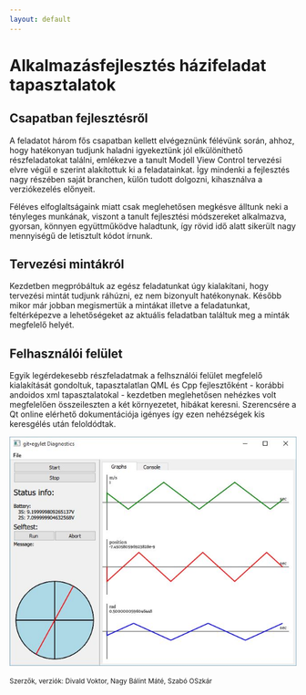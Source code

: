 ```yaml
---
layout: default
---
```


# Alkalmazásfejlesztés házifeladat tapasztalatok

## Csapatban fejlesztésről

A feladatot három fős csapatban kellett elvégeznünk félévünk során, ahhoz, hogy hatékonyan tudjunk haladni igyekeztünk jól elkülöníthető 
részfeladatokat találni, emlékezve a tanult Modell View Control tervezési elvre végül e szerint alakítottuk ki a feladatainkat. 
Így mindenki a fejlesztés nagy részében saját branchen, külön tudott dolgozni, kihasználva a verziókezelés előnyeit. 

Féléves elfoglaltságaink miatt csak meglehetősen megkésve álltunk neki a tényleges munkának, viszont a tanult fejlesztési módszereket alkalmazva, 
gyorsan, könnyen együttműködve haladtunk, így rövid idő alatt sikerült nagy mennyiségű de letisztult kódot írnunk. 


## Tervezési mintákról

Kezdetben megpróbáltuk az egész feladatunkat úgy kialakítani, hogy tervezési mintát tudjunk ráhúzni, ez nem bizonyult hatékonynak. 
Később mikor már jobban megismertük a mintákat illetve a feladatunkat, feltérképezve a lehetőségeket az aktuális feladatban találtuk meg 
a minták megfelelő helyét.


## Felhasználói felület

Egyik legérdekesebb részfeladatmak a felhsználói felület megfelelő kialakítását gondoltuk, tapasztalatlan QML és Cpp fejlesztőként - korábbi andoidos xml tapasztalatokal - 
kezdetben meglehetősen nehézkes volt megfelelően összeileszten a két környezetet, hibákat keresni. Szerencsére a Qt online elérhető dokumentációja igényes
így ezen nehézségek kis keresgélés után feloldódtak. 


![UI](docs/ui.JPG "Felhasználói felület")

<small>Szerzők, verziók: Divald Voktor, Nagy Bálint Máté, Szabó OSzkár</small>

